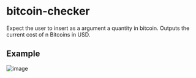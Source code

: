 # bitcoin-checker
Expect the user to insert as a argument a quantity in bitcoin. Outputs the current cost of n Bitcoins in USD.

## Example
![image](https://github.com/Aeziren/bitcoin-checker/assets/123553708/ddbe1698-b0df-430f-8253-d61aabd04c0b)
